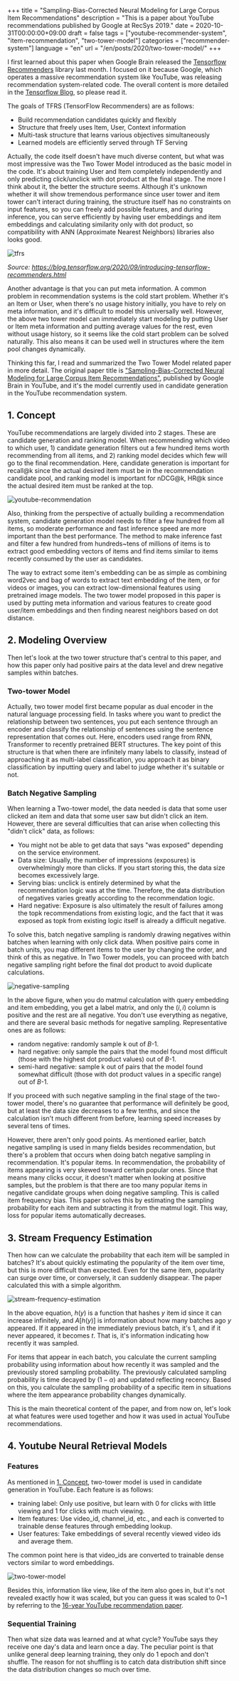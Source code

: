 +++
title = "Sampling-Bias-Corrected Neural Modeling for Large Corpus Item Recommendations"
description = "This is a paper about YouTube recommendations published by Google at RecSys 2019."
date = 2020-10-31T00:00:00+09:00
draft = false
tags = ["youtube-recommender-system", "item-recommendation", "two-tower-model"]
categories = ["recommender-system"]
language = "en"
url = "/en/posts/2020/two-tower-model/"
+++

I first learned about this paper when Google Brain released the [Tensorflow Recommenders](https://github.com/tensorflow/recommenders) library last month. I focused on it because Google, which operates a massive recommendation system like YouTube, was releasing recommendation system-related code. The overall content is more detailed in the [Tensorflow Blog](https://blog.tensorflow.org/2020/09/introducing-tensorflow-recommenders.html), so please read it.

The goals of TFRS (TensorFlow Recommenders) are as follows:

- Build recommendation candidates quickly and flexibly
- Structure that freely uses Item, User, Context information
- Multi-task structure that learns various objectives simultaneously
- Learned models are efficiently served through TF Serving

Actually, the code itself doesn't have much diverse content, but what was most impressive was the Two Tower Model introduced as the basic model in the code. It's about training User and Item completely independently and only predicting click/unclick with dot product at the final stage. The more I think about it, the better the structure seems. Although it's unknown whether it will show tremendous performance since user tower and item tower can't interact during training, the structure itself has no constraints on input features, so you can freely add possible features, and during inference, you can serve efficiently by having user embeddings and item embeddings and calculating similarity only with dot product, so compatibility with ANN (Approximate Nearest Neighbors) libraries also looks good.

![tfrs](/images/2020-10/201031_tfrs.gif)

*Source: https://blog.tensorflow.org/2020/09/introducing-tensorflow-recommenders.html*

Another advantage is that you can put meta information. A common problem in recommendation systems is the cold start problem. Whether it's an Item or User, when there's no usage history initially, you have to rely on meta information, and it's difficult to model this universally well. However, the above two tower model can immediately start modeling by putting User or Item meta information and putting average values for the rest, even without usage history, so it seems like the cold start problem can be solved naturally. This also means it can be used well in structures where the item pool changes dynamically.

Thinking this far, I read and summarized the Two Tower Model related paper in more detail. The original paper title is ["Sampling-Bias-Corrected Neural Modeling for Large Corpus Item Recommendations"](https://dl.acm.org/doi/10.1145/3298689.3346996), published by Google Brain in YouTube, and it's the model currently used in candidate generation in the YouTube recommendation system.

## 1. Concept

YouTube recommendations are largely divided into 2 stages. These are candidate generation and ranking model. When recommending which video to which user, 1) candidate generation filters out a few hundred items worth recommending from all items, and 2) ranking model decides which few will go to the final recommendation. Here, candidate generation is important for recall@k since the actual desired item must be in the recommendation candidate pool, and ranking model is important for nDCG@k, HR@k since the actual desired item must be ranked at the top.

![youtube-recommendation](/images/2020-10/201031_youtube.png)

Also, thinking from the perspective of actually building a recommendation system, candidate generation model needs to filter a few hundred from all items, so moderate performance and fast inference speed are more important than the best performance. The method to make inference fast and filter a few hundred from hundreds~tens of millions of items is to extract good embedding vectors of items and find items similar to items recently consumed by the user as candidates.

The way to extract some item's embedding can be as simple as combining word2vec and bag of words to extract text embedding of the item, or for videos or images, you can extract low-dimensional features using pretrained image models. The two tower model proposed in this paper is used by putting meta information and various features to create good user/item embeddings and then finding nearest neighbors based on dot distance.

## 2. Modeling Overview

Then let's look at the two tower structure that's central to this paper, and how this paper only had positive pairs at the data level and drew negative samples within batches.

### Two-tower Model

Actually, two tower model first became popular as dual encoder in the natural language processing field. In tasks where you want to predict the relationship between two sentences, you put each sentence through an encoder and classify the relationship of sentences using the sentence representation that comes out. Here, encoders used range from RNN, Transformer to recently pretrained BERT structures. The key point of this structure is that when there are infinitely many labels to classify, instead of approaching it as multi-label classification, you approach it as binary classification by inputting query and label to judge whether it's suitable or not.

### Batch Negative Sampling

When learning a Two-tower model, the data needed is data that some user clicked an item and data that some user saw but didn't click an item. However, there are several difficulties that can arise when collecting this "didn't click" data, as follows:

- You might not be able to get data that says "was exposed" depending on the service environment.
- Data size: Usually, the number of impressions (exposures) is overwhelmingly more than clicks. If you start storing this, the data size becomes excessively large.
- Serving bias: unclick is entirely determined by what the recommendation logic was at the time. Therefore, the data distribution of negatives varies greatly according to the recommendation logic.
- Hard negative: Exposure is also ultimately the result of failures among the topk recommendations from existing logic, and the fact that it was exposed as topk from existing logic itself is already a difficult negative.

To solve this, batch negative sampling is randomly drawing negatives within batches when learning with only click data. When positive pairs come in batch units, you map different items to the user by changing the order, and think of this as negative. In Two Tower models, you can proceed with batch negative sampling right before the final dot product to avoid duplicate calculations.

![negative-sampling](/images/2020-10/201031_negative_sampling.png)

In the above figure, when you do matmul calculation with query embedding and item embedding, you get a label matrix, and only the $(i,i)$ column is positive and the rest are all negative. You don't use everything as negative, and there are several basic methods for negative sampling. Representative ones are as follows:

- random negative: randomly sample k out of $B$-1.
- hard negative: only sample the pairs that the model found most difficult (those with the highest dot product values) out of $B$-1.
- semi-hard negative: sample k out of pairs that the model found somewhat difficult (those with dot product values in a specific range) out of $B$-1.

If you proceed with such negative sampling in the final stage of the two-tower model, there's no guarantee that performance will definitely be good, but at least the data size decreases to a few tenths, and since the calculation isn't much different from before, learning speed increases by several tens of times.

However, there aren't only good points. As mentioned earlier, batch negative sampling is used in many fields besides recommendation, but there's a problem that occurs when doing batch negative sampling in recommendation. It's popular items. In recommendation, the probability of items appearing is very skewed toward certain popular ones. Since that means many clicks occur, it doesn't matter when looking at positive samples, but the problem is that there are too many popular items in negative candidate groups when doing negative sampling. This is called item frequency bias. This paper solves this by estimating the sampling probability for each item and subtracting it from the matmul logit. This way, loss for popular items automatically decreases.

## 3. Stream Frequency Estimation

Then how can we calculate the probability that each item will be sampled in batches? It's about quickly estimating the popularity of the item over time, but this is more difficult than expected. Even for the same item, popularity can surge over time, or conversely, it can suddenly disappear. The paper calculated this with a simple algorithm.

![stream-frequency-estimation](/images/2020-10/201031_stream_frequency_estimation.png)

In the above equation, $h(y)$ is a function that hashes $y$ item id since it can increase infinitely, and $A[h(y)]$ is information about how many batches ago $y$ appeared. If it appeared in the immediately previous batch, it's 1, and if it never appeared, it becomes $t$. That is, it's information indicating how recently it was sampled.

For items that appear in each batch, you calculate the current sampling probability using information about how recently it was sampled and the previously stored sampling probability. The previously calculated sampling probability is time decayed by $(1-\alpha)$ and updated reflecting recency. Based on this, you calculate the sampling probability of a specific item in situations where the item appearance probability changes dynamically.

This is the main theoretical content of the paper, and from now on, let's look at what features were used together and how it was used in actual YouTube recommendations.

## 4. Youtube Neural Retrieval Models

### Features

As mentioned in [1. Concept](#1-concept), two-tower model is used in candidate generation in YouTube. Each feature is as follows:

- training label: Only use positive, but learn with 0 for clicks with little viewing and 1 for clicks with much viewing.
- Item features: Use video_id, channel_id, etc., and each is converted to trainable dense features through embedding lookup.
- User features: Take embeddings of several recently viewed video ids and average them.

The common point here is that video_ids are converted to trainable dense vectors similar to word embeddings.

![two-tower-model](/images/2020-10/201031_two_tower_model.png)

Besides this, information like view, like of the item also goes in, but it's not revealed exactly how it was scaled, but you can guess it was scaled to 0~1 by referring to the [16-year YouTube recommendation paper](https://static.googleusercontent.com/media/research.google.com/ko//pubs/archive/45530.pdf).

### Sequential Training

Then what size data was learned and at what cycle? YouTube says they receive one day's data and learn once a day. The peculiar point is that unlike general deep learning training, they only do 1 epoch and don't shuffle. The reason for not shuffling is to catch data distribution shift since the data distribution changes so much over time. 